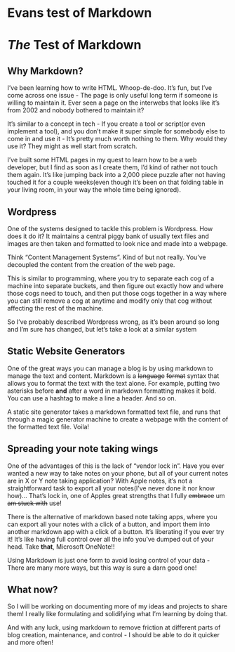 # Evans test of Markdown

# *The* Test of Markdown
## Why Markdown?

I’ve been learning how to write HTML. Whoop-de-doo. It’s fun, but I’ve come across one issue - The page is only useful long term if someone is willing to maintain it. Ever seen a page on the interwebs that looks like it’s from 2002 and nobody bothered to maintain it? 

It’s similar to a concept in tech - If you create a tool or script(or even implement a tool), and you don’t make it super simple for somebody else to come in and use it - It’s pretty much worth nothing to them. Why would they use it? They might as well start from scratch.

I’ve built some HTML pages in my quest to learn how to be a web developer, but I find as soon as I create them, I’d kind of rather not touch them again. It’s like jumping back into a 2,000 piece puzzle after not having touched it for a couple weeks(even though it’s been on that folding table in your living room, in your way the whole time being ignored). 

## Wordpress

One of the systems designed to tackle this problem is Wordpress. How does it do it? It maintains a central piggy bank of usually text files and images are then taken and formatted to look nice and made into a webpage. 

Think “Content Management Systems”. Kind of but not really. You’ve decoupled the content from the creation of the web page.

This is similar to programming, where you try to separate each cog of a machine into separate buckets, and then figure out exactly how and where those cogs need to touch, and then put those cogs together in a way where you can still remove a cog at anytime and modify only that cog without affecting the rest of the machine. 

So I’ve probably described Wordpress wrong, as it’s been around so long and I’m sure has changed, but let’s take a look at a similar system

## Static Website Generators

One of the great ways you can manage a blog is by using markdown to manage the text and content. Markdown is a ~~language~~ ~~format~~ syntax that allows you to format the text with the text alone. For example, putting two asterisks before **and** after a word in markdown formatting makes it bold. You can use a hashtag to make a line a header. And so on.

A static site generator takes a markdown formatted text file, and runs that through a magic generator machine to create a webpage with the content of the formatted text file. Voila!

## Spreading your note taking wings 

One of the advantages of this is the lack of “vendor lock in”. Have you ever wanted a new way to take notes on your phone, but all of your current notes are in X or Y note taking application? With Apple notes, it’s not a straightforward task to export all your notes(I’ve never done it nor know how)… That’s lock in, one of Apples great strengths that I fully ~~embrace~~ um ~~am stuck with~~ use! 

There is the alternative of markdown based note taking apps, where you can export all your notes with a click of a button, and import them into another markdown app with a click of a button. It’s liberating if you ever try it! It’s like having full control over all the info you’ve dumped out of your head. Take **that**, Microsoft OneNote!!

Using Markdown is just one form to avoid losing control of your data - There are many more ways, but this way is sure a darn good one!

## What now?

So I will be working on documenting more of my ideas and projects to share them! I really like formulating and solidifying what I’m learning by doing that.

And with any luck, using markdown to remove friction at different parts of blog creation, maintenance, and control - I should be able to do it quicker and more often!